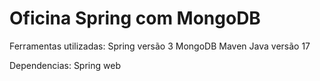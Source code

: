 # Oficina Spring com MongoDB

Ferramentas utilizadas:
Spring versão 3
MongoDB
Maven
Java versão 17

Dependencias:
Spring web
